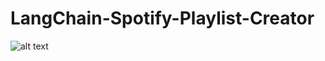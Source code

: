 # LangChain-Spotify-Playlist-Creator

![alt text](https://github.com/himalayaashish/angChain-Spotify-Playlist-Creator/blob/main/81.png?raw=true)

